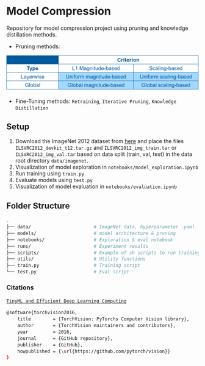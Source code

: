 # Model Compression
Repository for model compression project using pruning and knowledge distillation methods.
- Pruning methods:
<p align="center">
    <img src="assets/pruning_methods.png" alt="img" width="540"/>
</p>

- Fine-Tuning methods: `Retraining`, `Iterative Pruning`, `Knowledge Distillation` 
## Setup

1. Download the ImageNet 2012 dataset from [here](https://image-net.org/challenges/LSVRC/2012/2012-downloads.php) and place the files `ILSVRC2012_devkit_t12.tar.gz` and `ILSVRC2012_img_train.tar` or `ILSVRC2012_img_val.tar` based on data split (train, val, test) in the data root directory `data/imagenet`.
2. Visualization of model exploration in `notebooks/model_exploration.ipynb`
3. Run training using `train.py`
4. Evaluate models using `test.py`
5. Visualization of model evaluation in `notebooks/evaluation.ipynb`

## Folder Structure

``` bash
.
├── data/                       # ImageNet data, hyperparameter .yaml
├── models/                     # model architecture & pruning 
├── notebooks/                  # Exploration & eval notebook
├── runs/                       # Experiment results
├── scripts/                    # Example of sh scripts to run training & test
├── utils/                      # Utility functions
├── train.py                    # Training script
└── test.py                     # Eval script
```

### Citations
[`TinyML and Efficient Deep Learning Computing`](https://efficientml.ai/)

```bash
@software{torchvision2016,
    title        = {TorchVision: PyTorchs Computer Vision library},
    author       = {TorchVision maintainers and contributors},
    year         = 2016,
    journal      = {GitHub repository},
    publisher    = {GitHub},
    howpublished = {\url{https://github.com/pytorch/vision}}
}
